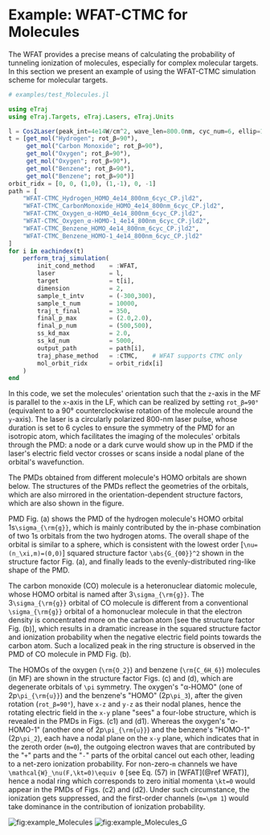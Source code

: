 # Example: WFAT-CTMC for Molecules

The WFAT provides a precise means of calculating the probability of tunneling ionization of molecules, especially for complex molecular targets.
In this section we present an example of using the WFAT-CTMC simulation scheme for molecular targets.

```julia
# examples/test_Molecules.jl

using eTraj
using eTraj.Targets, eTraj.Lasers, eTraj.Units

l = Cos2Laser(peak_int=4e14W/cm^2, wave_len=800.0nm, cyc_num=6, ellip=1.0)
t = [get_mol("Hydrogen"; rot_β=90°),
     get_mol("Carbon Monoxide"; rot_β=90°),
     get_mol("Oxygen"; rot_β=90°),
     get_mol("Oxygen"; rot_β=90°),
     get_mol("Benzene"; rot_β=90°),
     get_mol("Benzene"; rot_β=90°)]
orbit_ridx = [0, 0, (1,0), (1,-1), 0, -1]
path = [
    "WFAT-CTMC_Hydrogen_HOMO_4e14_800nm_6cyc_CP.jld2",
    "WFAT-CTMC_CarbonMonoxide_HOMO_4e14_800nm_6cyc_CP.jld2",
    "WFAT-CTMC_Oxygen_α-HOMO_4e14_800nm_6cyc_CP.jld2",
    "WFAT-CTMC_Oxygen_α-HOMO-1_4e14_800nm_6cyc_CP.jld2",
    "WFAT-CTMC_Benzene_HOMO_4e14_800nm_6cyc_CP.jld2",
    "WFAT-CTMC_Benzene_HOMO-1_4e14_800nm_6cyc_CP.jld2"
]
for i in eachindex(t)
    perform_traj_simulation(
        init_cond_method    = :WFAT,
        laser               = l,
        target              = t[i],
        dimension           = 2,
        sample_t_intv       = (-300,300),
        sample_t_num        = 10000,
        traj_t_final        = 350,
        final_p_max         = (2.0,2.0),
        final_p_num         = (500,500),
        ss_kd_max           = 2.0,
        ss_kd_num           = 5000,
        output_path         = path[i],
        traj_phase_method   = :CTMC,    # WFAT supports CTMC only
        mol_orbit_ridx      = orbit_ridx[i]
    )
end
```

In this code, we set the molecules' orientation such that the ``z``-axis in the MF is parallel to the ``x``-axis in the LF, which can be realized by setting `rot_β=90°` (equivalent to a 90° counterclockwise rotation of the molecule around the ``y``-axis).
The laser is a circularly polarized 800-nm laser pulse, whose duration is set to 6 cycles to ensure the symmetry of the PMD for an isotropic atom, which facilitates the imaging of the molecules' orbitals through the PMD: a node or a dark curve would show up in the PMD if the laser's electric field vector crosses or scans inside a nodal plane of the orbital's wavefunction.

The PMDs obtained from different molecule's HOMO orbitals are shown below.
The structures of the PMDs reflect the geometries of the orbitals, which are also mirrored in the orientation-dependent structure factors, which are also shown in the figure.

PMD Fig. (a) shows the PMD of the hydrogen molecule's HOMO orbital 1s``\sigma_{\rm{g}}``, which is mainly contributed by the in-phase combination of two 1s orbitals from the two hydrogen atoms.
The overall shape of the orbital is similar to a sphere, which is consistent with the lowest order [``\nu=(n_\xi,m)=(0,0)``] squared structure factor ``\abs{G_{00}}^2`` shown in the structure factor Fig. (a), and finally leads to the evenly-distributed ring-like shape of the PMD.

The carbon monoxide (CO) molecule is a heteronuclear diatomic molecule, whose HOMO orbital is named after 3``\sigma_{\rm{g}}``.
The 3``\sigma_{\rm{g}}`` orbital of CO molecule is different from a conventional ``\sigma_{\rm{g}}`` orbital of a homonuclear molecule in that the electron density is concentrated more on the carbon atom [see the structure factor Fig. (b)], which results in a dramatic increase in the squared structure factor and ionization probability when the negative electric field points towards the carbon atom.
Such a localized peak in the ring structure is observed in the PMD of CO molecule in PMD Fig. (b).

The HOMOs of the oxygen (``\rm{O_2}``) and benzene (``\rm{C_6H_6}``) molecules (in MF) are shown in the structure factor Figs. (c) and (d), which are degenerate orbitals of ``\pi`` symmetry.
The oxygen's "α-HOMO" (one of 2p``\pi_{\rm{u}}``) and the benzene's "HOMO" (2p``\pi_3``), after the given rotation (`rot_β=90°`), have ``x-z`` and ``y-z`` as their nodal planes, hence the rotating electric field in the ``x-y`` plane "sees" a four-lobe structure, which is revealed in the PMDs in Figs. (c1) and (d1).
Whereas the oxygen's "α-HOMO-1" (another one of 2p``\pi_{\rm{u}}``) and the benzene's "HOMO-1" (2p``\pi_2``), each have a nodal plane on the ``x-y`` plane, which indicates that in the zeroth order (``m=0``), the outgoing electron waves that are contributed by the "``+``" parts and the "``-``" parts of the orbital cancel out each other, leading to a net-zero ionization probability.
For non-zero-``m`` channels we have ``\mathcal{W}_\nu(F,\kt=0)\equiv 0`` [see Eq. (57) in [WFAT](@ref WFAT)], hence a nodal ring which corresponds to zero initial momenta ``\kt=0`` would appear in the PMDs of Figs. (c2) and (d2).
Under such circumstance, the ionization gets suppressed, and the first-order channels (``m=\pm 1``) would take dominance in the contribution of ionization probability.

![fig:example_Molecules](assets/figure_Molecules.png)
![fig:example_Molecules_G](assets/figure_Molecules_G_orbital.png)
